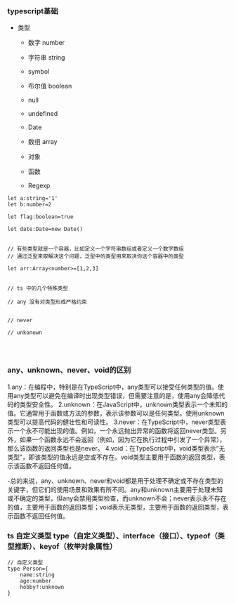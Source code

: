 ### typescript基础

- 类型
    - 数字 number
    - 字符串 string
    - symbol
    - 布尔值 boolean
    - null
    - undefined

    - Date
    - 数组 array
    - 对象
    - 函数

    - Regexp

    
```
let a:string='1'
let b:number=2

let flag:boolean=true

let date:Date=new Date()


// 有些类型就是一个容器，比如定义一个字符串数组或者定义一个数字数组
// 通过泛型来取解决这个问题，泛型中的类型用来取决你这个容器中的类型

let arr:Array<number>=[1,2,3]


// ts 中的几个特殊类型

// any 没有对类型形成严格约束


// never

// unkonown




```

### any、unknown、never、void的区别

1.any：在编程中，特别是在TypeScript中，any类型可以接受任何类型的值。使用any类型可以避免在编译时出现类型错误，但需要注意的是，使用any会降低代码的类型安全性。
2.unknown：在JavaScript中，unknown类型表示一个未知的值。它通常用于函数或方法的参数，表示该参数可以是任何类型。使用unknown类型可以提高代码的健壮性和可读性。
3.never：在TypeScript中，never类型表示一个永不可能出现的值。例如，一个永远抛出异常的函数将返回never类型。另外，如果一个函数永远不会返回（例如，因为它在执行过程中引发了一个异常），那么该函数的返回类型也是never。
4.void：在TypeScript中，void类型表示“无类型”，即该类型的值永远是空或不存在。void类型主要用于函数的返回类型，表示该函数不返回任何值。

-总的来说，any、unknown、never和void都是用于处理不确定或不存在类型的关键字，但它们的使用场景和效果有所不同。any和unknown主要用于处理未知或不确定的类型，但any会禁用类型检查，而unknown不会；never表示永不存在的值，主要用于函数的返回类型；void表示无类型，主要用于函数的返回类型，表示函数不返回任何值。



### ts 自定义类型 type（自定义类型）、interface（接口）、typeof（类型推断）、keyof（枚举对象属性）

```
// 自定义类型
type Person={
    name:string
    age:number
    hobby?:unknown
}
```